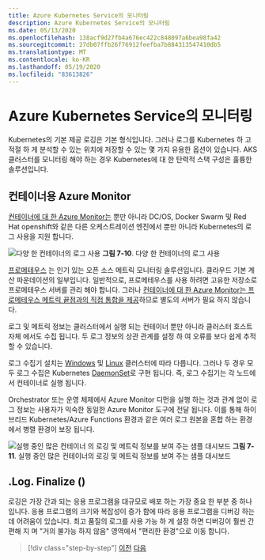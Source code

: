 ```yaml
---
title: Azure Kubernetes Service의 모니터링
description: Azure Kubernetes Service의 모니터링
ms.date: 05/13/2020
ms.openlocfilehash: 138acf9d27fb4a676ec422c848097a6bea98fa42
ms.sourcegitcommit: 27db07ffb26f76912feefba7b884313547410db5
ms.translationtype: MT
ms.contentlocale: ko-KR
ms.lasthandoff: 05/19/2020
ms.locfileid: "83613826"
---
```

# <a name="monitoring-in-azure-kubernetes-services"></a>Azure Kubernetes Service의 모니터링

Kubernetes의 기본 제공 로깅은 기본 형식입니다. 그러나 로그를 Kubernetes 하 고 적절 하 게 분석할 수 있는 위치에 저장할 수 있는 몇 가지 유용한 옵션이 있습니다. AKS 클러스터를 모니터링 해야 하는 경우 Kubernetes에 대 한 탄력적 스택 구성은 훌륭한 솔루션입니다.

## <a name="azure-monitor-for-containers"></a>컨테이너용 Azure Monitor

[컨테이너에 대 한 Azure Monitor는](https://docs.microsoft.com/azure/azure-monitor/insights/container-insights-overview) 뿐만 아니라 DC/OS, Docker Swarm 및 Red Hat openshift와 같은 다른 오케스트레이션 엔진에서 뿐만 아니라 Kubernetes의 로그 사용을 지원 합니다.

![다양 한 컨테이너의 로그 사용 ](./media/containers-diagram.png)
 **그림 7-10**. 다양 한 컨테이너의 로그 사용

[프로메테우스](https://prometheus.io/) 는 인기 있는 오픈 소스 메트릭 모니터링 솔루션입니다. 클라우드 기본 계산 파운데이션의 일부입니다. 일반적으로, 프로메테우스를 사용 하려면 고유한 저장소로 프로메테우스 서버를 관리 해야 합니다. 그러나 [컨테이너에 대 한 Azure Monitor는 프로메테우스 메트릭 끝점과의 직접 통합을 제공](https://docs.microsoft.com/azure/azure-monitor/insights/container-insights-prometheus-integration)하므로 별도의 서버가 필요 하지 않습니다.

로그 및 메트릭 정보는 클러스터에서 실행 되는 컨테이너 뿐만 아니라 클러스터 호스트 자체 에서도 수집 됩니다. 두 로그 정보의 상관 관계를 설정 하 여 오류를 보다 쉽게 추적할 수 있습니다.

로그 수집기 설치는 [Windows](https://docs.microsoft.com/azure/azure-monitor/insights/containers#configure-a-log-analytics-windows-agent-for-kubernetes) 및 [Linux](https://docs.microsoft.com/azure/azure-monitor/insights/containers#configure-a-log-analytics-linux-agent-for-kubernetes) 클러스터에 따라 다릅니다. 그러나 두 경우 모두 로그 수집은 Kubernetes [DaemonSet](https://kubernetes.io/docs/concepts/workloads/controllers/daemonset/)로 구현 됩니다. 즉, 로그 수집기는 각 노드에서 컨테이너로 실행 됩니다.

Orchestrator 또는 운영 체제에서 Azure Monitor 디먼을 실행 하는 것과 관계 없이 로그 정보는 사용자가 익숙한 동일한 Azure Monitor 도구에 전달 됩니다. 이를 통해 하이브리드 Kubernetes/Azure Functions 환경과 같은 여러 로그 원본을 혼합 하는 환경에서 병렬 환경이 보장 됩니다.

![실행 중인 많은 컨테이너 ](./media/containers-dashboard.png)
 의 로깅 및 메트릭 정보를 보여 주는 샘플 대시보드 **그림 7-11**. 실행 중인 많은 컨테이너의 로깅 및 메트릭 정보를 보여 주는 샘플 대시보드

## <a name="logfinalize"></a>.Log. Finalize ()

로깅은 가장 간과 되는 응용 프로그램을 대규모로 배포 하는 가장 중요 한 부분 중 하나입니다. 응용 프로그램의 크기와 복잡성이 증가 함에 따라 응용 프로그램을 디버깅 하는 데 어려움이 있습니다. 최고 품질의 로그를 사용 가능 하 게 설정 하면 디버깅이 훨씬 간편해 지 며 "거의 불가능 하지 않음" 영역에서 "편리한 환경"으로 이동 합니다.

>[!div class="step-by-step"]
>[이전](logging-with-elastic-stack.md)
>[다음](azure-monitor.md)

